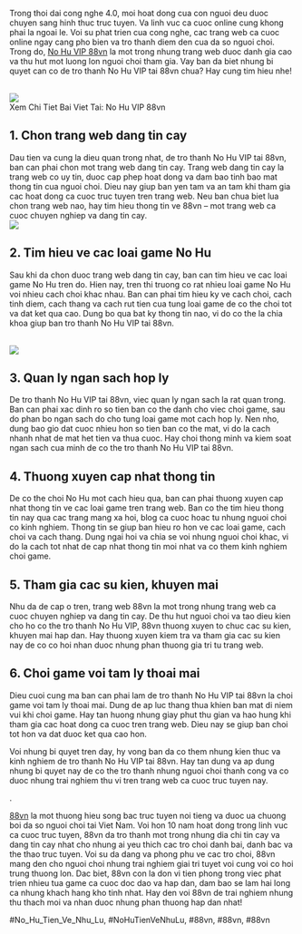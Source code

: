 <p>Trong thoi dai cong nghe 4.0, moi hoat dong cua con nguoi deu duoc chuyen sang hinh thuc truc tuyen. Va linh vuc ca cuoc online cung khong phai la ngoai le. Voi su phat trien cua cong nghe, cac trang web ca cuoc online ngay cang pho bien va tro thanh diem den cua da so nguoi choi. Trong do, <a href="https://88vn.mba/no-hu-vip/">No Hu VIP 88vn</a> la mot trong nhung trang web duoc danh gia cao va thu hut mot luong lon nguoi choi tham gia. Vay ban da biet nhung bi quyet can co de tro thanh No Hu VIP tai 88vn chua? Hay cung tim hieu nhe!</p><br><img src="https://88vn.mba/wp-content/uploads/2025/02/no-hu-52.webp"></br>
Xem Chi Tiet Bai Viet Tai: No Hu VIP 88vn<h2>1. Chon trang web dang tin cay</h2><p>Dau tien va cung la dieu quan trong nhat, de tro thanh No Hu VIP tai 88vn, ban can phai chon mot trang web dang tin cay. Trang web dang tin cay la trang web co uy tin, duoc cap phep hoat dong va dam bao tinh bao mat thong tin cua nguoi choi. Dieu nay giup ban yen tam va an tam khi tham gia cac hoat dong ca cuoc truc tuyen tren trang web. Neu ban chua biet lua chon trang web nao, hay tim hieu thong tin ve 88vn – mot trang web ca cuoc chuyen nghiep va dang tin cay.<br><img src="https://88vn.mba/wp-content/uploads/2025/02/no-hu-vip-2.webp"></br><h2>2. Tim hieu ve cac loai game No Hu</h2><p>Sau khi da chon duoc trang web dang tin cay, ban can tim hieu ve cac loai game No Hu tren do. Hien nay, tren thi truong co rat nhieu loai game No Hu voi nhieu cach choi khac nhau. Ban can phai tim hieu ky ve cach choi, cach tinh diem, cach thang va cach rut tien cua tung loai game de co the choi tot va dat ket qua cao. Dung bo qua bat ky thong tin nao, vi do co the la chia khoa giup ban tro thanh No Hu VIP tai 88vn.</p><br><img src="https://88vn.mba/wp-content/uploads/2025/02/no-hu-club.webp"></br><h2>3. Quan ly ngan sach hop ly</h2><p>De tro thanh No Hu VIP tai 88vn, viec quan ly ngan sach la rat quan trong. Ban can phai xac dinh ro so tien ban co the danh cho viec choi game, sau do phan bo ngan sach do cho tung loai game mot cach hop ly. Nen nho, dung bao gio dat cuoc nhieu hon so tien ban co the mat, vi do la cach nhanh nhat de mat het tien va thua cuoc. Hay choi thong minh va kiem soat ngan sach cua minh de co the tro thanh No Hu VIP tai 88vn.<h2>4. Thuong xuyen cap nhat thong tin</h2><p>De co the choi No Hu mot cach hieu qua, ban can phai thuong xuyen cap nhat thong tin ve cac loai game tren trang web. Ban co the tim hieu thong tin nay qua cac trang mang xa hoi, blog ca cuoc hoac tu nhung nguoi choi co kinh nghiem. Thong tin se giup ban hieu ro hon ve cac loai game, cach choi va cach thang. Dung ngai hoi va chia se voi nhung nguoi choi khac, vi do la cach tot nhat de cap nhat thong tin moi nhat va co them kinh nghiem choi game.</p><h2>5. Tham gia cac su kien, khuyen mai</h2><p>Nhu da de cap o tren, trang web 88vn la mot trong nhung trang web ca cuoc chuyen nghiep va dang tin cay. De thu hut nguoi choi va tao dieu kien cho ho co the tro thanh No Hu VIP, 88vn thuong xuyen to chuc cac su kien, khuyen mai hap dan. Hay thuong xuyen kiem tra va tham gia cac su kien nay de co co hoi nhan duoc nhung phan thuong gia tri tu trang web.<h2>6. Choi game voi tam ly thoai mai</h2><p>Dieu cuoi cung ma ban can phai lam de tro thanh No Hu VIP tai 88vn la choi game voi tam ly thoai mai. Dung de ap luc thang thua khien ban mat di niem vui khi choi game. Hay tan huong nhung giay phut thu gian va hao hung khi tham gia cac hoat dong ca cuoc tren trang web. Dieu nay se giup ban choi tot hon va dat duoc ket qua cao hon.</p><p>Voi nhung bi quyet tren day, hy vong ban da co them nhung kien thuc va kinh nghiem de tro thanh No Hu VIP tai 88vn. Hay tan dung va ap dung nhung bi quyet nay de co the tro thanh nhung nguoi choi thanh cong va co duoc nhung trai nghiem thu vi tren trang web ca cuoc truc tuyen nay.</p><p>.

<a href="https://88vn.mba/">88vn</a> la mot thuong hieu song bac truc tuyen noi tieng va duoc ua chuong boi da so nguoi choi tai Viet Nam. Voi hon 10 nam hoat dong trong linh vuc ca cuoc truc tuyen, 88vn da tro thanh mot trong nhung dia chi tin cay va dang tin cay nhat cho nhung ai yeu thich cac tro choi danh bai, danh bac va the thao truc tuyen. Voi su da dang va phong phu ve cac tro choi, 88vn mang den cho nguoi choi nhung trai nghiem giai tri tuyet voi cung voi co hoi trung thuong lon. Dac biet, 88vn con la don vi tien phong trong viec phat trien nhieu tua game ca cuoc doc dao va hap dan, dam bao se lam hai long ca nhung khach hang kho tinh nhat. Hay den voi 88vn de trai nghiem nhung thu thach moi va nhan duoc nhung phan thuong hap dan nhat!</p>
#No_Hu_Tien_Ve_Nhu_Lu, #NoHuTienVeNhuLu, #88vn, #88vn, #88vn
